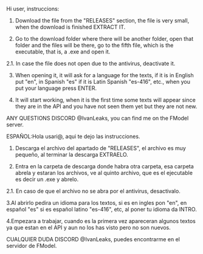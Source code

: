 Hi user, instruccions:

1. Download the file from the "RELEASES" section, the file is very small, when the download is finished EXTRACT IT.

2. Go to the download folder where there will be another folder, open that folder and the files will be there, go to the fifth file, which is the executable, that is, a .exe and open it.

2.1. In case the file does not open due to the antivirus, deactivate it.

3. When opening it, it will ask for a language for the texts, if it is in English put "en", in Spanish "es" if it is Latin Spanish "es-416", etc., when you put your language press ENTER.

4. It will start working, when it is the first time some texts will appear since they are in the API and you have not seen them yet but they are not new.

ANY QUESTIONS DISCORD @IvanLeaks, you can find me on the FModel server.

ESPAÑOL:Hola usari@, aqui te dejo las instrucciones.

1. Descarga el archivo del apartado de "RELEASES", el archivo es muy pequeño, al terminar la descarga EXTRAELO.

2. Entra en la carpeta de descarga donde habra otra carpeta, esa carpeta abrela y estaran los archivos, ve al quinto archivo, que es el ejecutable es decir un .exe y abrelo.

2.1. En caso de que el archivo no se abra por el antivirus, desactivalo.

3.Al abrirlo pedira un idioma para los textos, si es en ingles pon "en", en español "es" si es español latino "es-416", etc, al poner tu idioma da INTRO.

4.Empezara a trabajar, cuando es la primera vez apareceran algunos textos ya que estan en el API y aun no los has visto pero no son nuevos.

CUALQUIER DUDA DISCORD @IvanLeaks, puedes encontrarme en el servidor de FModel.

